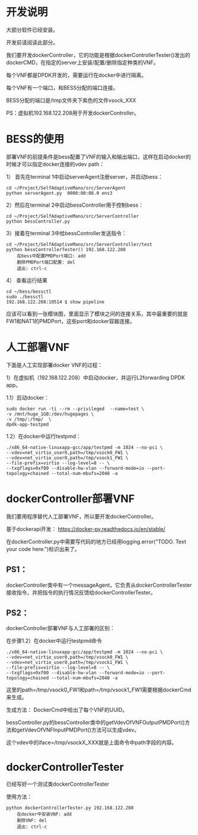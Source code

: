 # 开发说明
大部分软件已经安装。

开发前请阅读此部分。

我们要开发dockerController，它的功能是根据dockerControllerTester()发出的dockerCMD，在指定的server上安装/配置/删除指定种类的VNF。

每个VNF都是DPDK开发的，需要运行在docker中进行隔离。

每个VNF有一个端口，和BESS分配的端口连接。

BESS分配的端口是/tmp文件夹下紫色的文件vsock_XXX

PS：虚拟机192.168.122.208用于开发dockerController。

# BESS的使用
部署VNF的前提条件是bess配置了VNF的输入和输出端口，这样在启动docker的时候才可以指定docker连接的vdev path：

1） 首先在terminal 1中启动serverAgent注册server，并启动bess：

    cd ~/Project/SelfAdaptiveMano/src/ServerAgent
    python serverAgent.py  0000:00:08.0 ens3

2）然后在terminal 2中启动bessController用于控制bess：

    cd ~/Project/SelfAdaptiveMano/src/ServerController
    python bessController.py

3）接着在terminal 3中给bessController发送指令：

    cd ~/Project/SelfAdaptiveMano/src/ServerController/test
    python bessControllerTester() 192.168.122.208
        在bess中配置PMDPort端口: add
        删除PMDPort端口配置: del
        退出: ctrl-c 

4） 查看运行结果

    cd ~/bess/bessctl
    sudo ./bessctl
    192.168.122.208:10514 $ show pipeline

应该可以看到一张模块图，里面显示了模块之间的连接关系，其中最重要的就是FW1和NAT1的PMDPort，这些port和docker容器连接。

# 人工部署VNF
下面是人工实现部署docker VNF的过程：

1）在虚拟机（192.168.122.208）中启动docker，并运行L2forwarding DPDK app。

1.1）启动docker：

    sudo docker run -ti --rm --privileged  --name=test \
    -v /mnt/huge_1GB:/dev/hugepages \
    -v /tmp/:/tmp/  \
    dpdk-app-testpmd

1.2）在docker中运行testpmd：

    ./x86_64-native-linuxapp-gcc/app/testpmd -m 1024 --no-pci \
    --vdev=net_virtio_user0,path=/tmp/vsock0_FW1 \
    --vdev=net_virtio_user0,path=/tmp/vsock1_FW1 \
    --file-prefix=virtio --log-level=8 -- \
    --txqflags=0xf00 --disable-hw-vlan --forward-mode=io --port-topology=chained --total-num-mbufs=2048 -a

# dockerController部署VNF
我们要用程序替代人工部署VNF，所以要开发dockerController。

基于dockerapi开发： https://docker-py.readthedocs.io/en/stable/

在dockerController.py中需要写代码的地方已经用logging.error("TODO. Text your code here.")标识出来了。

## PS1：
dockerController类中有一个messageAgent，它负责从dockerControllerTester接收指令，并把指令的执行情况反馈给dockerControllerTester。

## PS2：
dockerController部署VNF与人工部署的区别：

在步骤1.2）在docker中运行testpmd命令

    ./x86_64-native-linuxapp-gcc/app/testpmd -m 1024 --no-pci \
    --vdev=net_virtio_user0,path=/tmp/vsock0_FW1 \
    --vdev=net_virtio_user0,path=/tmp/vsock1_FW1 \
    --file-prefix=virtio --log-level=8 -- \
    --txqflags=0xf00 --disable-hw-vlan --forward-mode=io --port-topology=chained --total-num-mbufs=2048 -a

这里的path=/tmp/vsock0_FW1和path=/tmp/vsock1_FW1需要根据dockerCmd来生成。

生成方法：
DockerCmd中给出了每个VNF的UUID。

bessController.py的bessController类中的getVdevOfVNFOutputPMDPort()方法和getVdevOfVNFInputPMDPort()方法可以生成vdev。

这个vdev中的iface=/tmp/vsockX_XXX就是上面命令中path字段的内容。

# dockerControllerTester
已经写好一个测试类dockerControllerTester

使用方法：

    python dockerControllerTester.py 192.168.122.208
        在docker中安装VNF: add
        删除VNF: del
        退出: ctrl-c